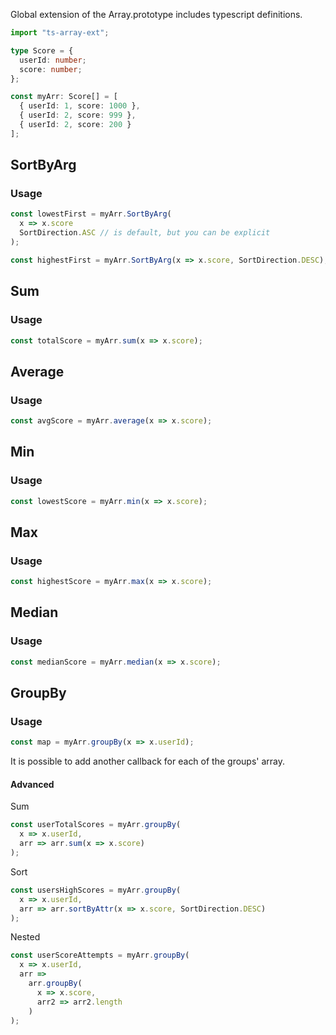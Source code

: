 Global extension of the Array.prototype includes typescript definitions.

```typescript
import "ts-array-ext";

type Score = {
  userId: number;
  score: number;
};

const myArr: Score[] = [
  { userId: 1, score: 1000 },
  { userId: 2, score: 999 },
  { userId: 2, score: 200 }
];
```

## SortByArg

### Usage

```typescript
const lowestFirst = myArr.SortByArg(
  x => x.score
  SortDirection.ASC // is default, but you can be explicit
);

const highestFirst = myArr.SortByArg(x => x.score, SortDirection.DESC);
```

## Sum

### Usage

```typescript
const totalScore = myArr.sum(x => x.score);
```

## Average

### Usage

```typescript
const avgScore = myArr.average(x => x.score);
```

## Min

### Usage

```typescript
const lowestScore = myArr.min(x => x.score);
```

## Max

### Usage

```typescript
const highestScore = myArr.max(x => x.score);
```

## Median

### Usage

```typescript
const medianScore = myArr.median(x => x.score);
```

## GroupBy

### Usage

```typescript
const map = myArr.groupBy(x => x.userId);
```

It is possible to add another callback for each of the groups' array.

#### Advanced

Sum

```typescript
const userTotalScores = myArr.groupBy(
  x => x.userId,
  arr => arr.sum(x => x.score)
);
```

Sort

```typescript
const usersHighScores = myArr.groupBy(
  x => x.userId,
  arr => arr.sortByAttr(x => x.score, SortDirection.DESC)
);
```

Nested

```typescript
const userScoreAttempts = myArr.groupBy(
  x => x.userId,
  arr =>
    arr.groupBy(
      x => x.score,
      arr2 => arr2.length
    )
);
```
